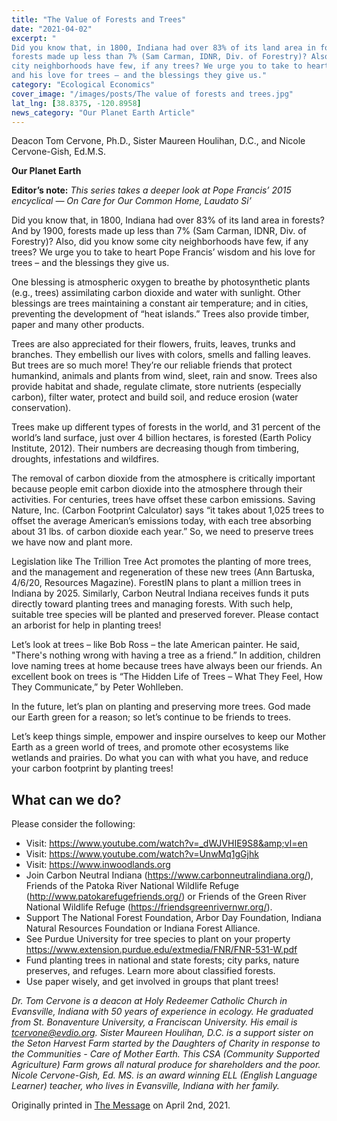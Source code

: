 ```yaml
---
title: "The Value of Forests and Trees"
date: "2021-04-02"
excerpt: "
Did you know that, in 1800, Indiana had over 83% of its land area in forests? And by 1900,
forests made up less than 7% (Sam Carman, IDNR, Div. of Forestry)? Also, did you know some
city neighborhoods have few, if any trees? We urge you to take to heart Pope Francis’ wisdom
and his love for trees – and the blessings they give us."
category: "Ecological Economics"
cover_image: "/images/posts/The value of forests and trees.jpg"
lat_lng: [38.8375, -120.8958]
news_category: "Our Planet Earth Article"
---
```


Deacon Tom Cervone, Ph.D., Sister Maureen Houlihan, D.C., and Nicole Cervone-Gish, Ed.M.S.

**Our Planet Earth**

**Editor’s note:** _This series takes a deeper look at Pope Francis’ 2015 encyclical ― On Care for
Our Common Home, Laudato Si’_

Did you know that, in 1800, Indiana had over 83% of its land area in forests? And by 1900,
forests made up less than 7% (Sam Carman, IDNR, Div. of Forestry)? Also, did you know some
city neighborhoods have few, if any trees? We urge you to take to heart Pope Francis’ wisdom
and his love for trees – and the blessings they give us.

One blessing is atmospheric oxygen to breathe by photosynthetic plants (e.g., trees) assimilating
carbon dioxide and water with sunlight. Other blessings are trees maintaining a constant air
temperature; and in cities, preventing the development of “heat islands.” Trees also provide
timber, paper and many other products.

Trees are also appreciated for their flowers, fruits, leaves, trunks and branches. They embellish
our lives with colors, smells and falling leaves. But trees are so much more! They’re our reliable
friends that protect humankind, animals and plants from wind, sleet, rain and snow. Trees also
provide habitat and shade, regulate climate, store nutrients (especially carbon), filter water,
protect and build soil, and reduce erosion (water conservation).

Trees make up different types of forests in the world, and 31 percent of the world’s land surface,
just over 4 billion hectares, is forested (Earth Policy Institute, 2012). Their numbers are
decreasing though from timbering, droughts, infestations and wildfires.

The removal of carbon dioxide from the atmosphere is critically important because people emit
carbon dioxide into the atmosphere through their activities. For centuries, trees have offset these
carbon emissions. Saving Nature, Inc. (Carbon Footprint Calculator) says “it takes about 1,025
trees to offset the average American’s emissions today, with each tree absorbing about 31 lbs. of
carbon dioxide each year.” So, we need to preserve trees we have now and plant more.

Legislation like The Trillion Tree Act promotes the planting of more trees, and the management
and regeneration of these new trees (Ann Bartuska, 4/6/20, Resources Magazine). ForestIN plans
to plant a million trees in Indiana by 2025. Similarly, Carbon Neutral Indiana receives funds it
puts directly toward planting trees and managing forests. With such help, suitable tree species
will be planted and preserved forever. Please contact an arborist for help in planting trees!

Let’s look at trees – like Bob Ross – the late American painter. He said, &quot;There&#39;s nothing wrong
with having a tree as a friend.” In addition, children love naming trees at home because trees
have always been our friends. An excellent book on trees is “The Hidden Life of Trees – What
They Feel, How They Communicate,” by Peter Wohlleben.

In the future, let’s plan on planting and preserving more trees. God made our Earth green for a
reason; so let’s continue to be friends to trees.

Let’s keep things simple, empower and inspire ourselves to keep our Mother Earth as a green
world of trees, and promote other ecosystems like wetlands and prairies. Do what you can with
what you have, and reduce your carbon footprint by planting trees!

## What can we do?

Please consider the following:

- Visit: https://www.youtube.com/watch?v=_dWJVHIE9S8&amp;vl=en
- Visit: https://www.youtube.com/watch?v=UnwMq1gGjhk
- Visit: https://www.inwoodlands.org
- Join Carbon Neutral Indiana (https://www.carbonneutralindiana.org/), Friends of the
  Patoka River National Wildlife Refuge (http://www.patokarefugefriends.org/) or Friends
  of the Green River National Wildlife Refuge (https://friendsgreenrivernwr.org/).
- Support The National Forest Foundation, Arbor Day Foundation, Indiana Natural
  Resources Foundation or Indiana Forest Alliance.
- See Purdue University for tree species to plant on your property
  https://www.extension.purdue.edu/extmedia/FNR/FNR-531-W.pdf
- Fund planting trees in national and state forests; city parks, nature preserves, and refuges.
  Learn more about classified forests.
- Use paper wisely, and get involved in groups that plant trees!

_Dr. Tom Cervone is a deacon at Holy Redeemer Catholic Church in Evansville, Indiana with 50
years of experience in ecology. He graduated from St. Bonaventure University, a Franciscan
University. His email is tcervone@evdio.org. Sister Maureen Houlihan, D.C. is a support sister
on the Seton Harvest Farm started by the Daughters of Charity in response to the Communities -
Care of Mother Earth. This CSA (Community Supported Agriculture) Farm grows all natural
produce for shareholders and the poor. Nicole Cervone-Gish, Ed. MS. is an award winning ELL
(English Language Learner) teacher, who lives in Evansville, Indiana with her family._

Originally printed in [The Message](https://evdiomessage.org/) on April 2nd, 2021.
